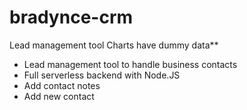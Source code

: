 # bradynce-crm
Lead management tool
Charts have dummy data**

- Lead management tool to handle business contacts
- Full serverless backend with Node.JS
- Add contact notes
- Add new contact
